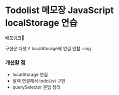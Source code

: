 # Todolist 메모장 JavaScript localStorage 연습

[배포링크:elephant:](https://chuhoon.github.io/TodolistMemo/)

구현은 다했고 localStorage에 연결 안함 ~ing

### 개선할 점

- localStorage 연결
- 달력 연결해서 todoList 구현
- querySelector 문법 정리
